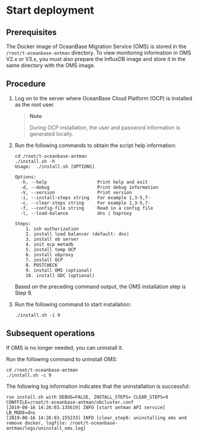# Start deployment

## Prerequisites

The Docker image of OceanBase Migration Service (OMS) is stored in the `/root/t-oceanbase-antman` directory. To view monitoring information in OMS V2.x or V3.x, you must also prepare the InfluxDB image and store it in the same directory with the OMS image.

## Procedure

1. Log on to the server where OceanBase Cloud Platform (OCP) is installed as the root user.

   > **Note**
   >
   > During OCP installation, the user and password information is generated locally.

2. Run the following commands to obtain the script help information:

   ```shell
   cd /root/t-oceanbase-antman
   ./install.sh -h
   Usage:  ./install.sh [OPTIONS]

   Options:
     -h, --help                   Print help and exit
     -d, --debug                  Print debug information
     -V, --version                Print version
     -i, --install-steps string   For example 1,3-5,7-
     -c, --clear-steps string     For example 1,3-5,7-
     -f, --config-file string     Read in a config file
     -l, --load-balance           dns | haproxy

   Steps:
       1. ssh authorization
       2. install load balancer (default: dns)
       3. install ob server
       4. init ocp metadb
       5. install temp OCP
       6. install obproxy
       7. install OCP
       8. POSTCHECK
       9. install OMS (optional)
       10. install ODC (optional)
   ```

   Based on the preceding command output, the OMS installation step is Step 9.

3. Run the following command to start installation:

   ```shell
   ./install.sh -i 9
   ```

## Subsequent operations

If OMS is no longer needed, you can uninstall it.

Run the following command to uninstall OMS:

```shell
cd /root/t-oceanbase-antman
./install.sh -c 9
```

The following log information indicates that the uninstallation is successful:

```shell
run install.sh with DEBUG=FALSE, INSTALL_STEPS= CLEAR_STEPS=9 CONFFILE=/root/t-oceanbase-antman/obcluster.conf
[2019-08-16 14:26:03.135619] INFO [start antman API service]
LB_MODE=dns
[2019-08-16 14:26:03.155233] INFO [clear_step9: uninstalling oms and remove docker, logfile: /root/t-oceanbase-antman/logs/uninstall_oms.log]
```
